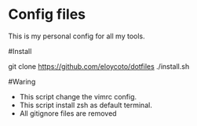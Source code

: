 # Config files
This is my personal config for all my tools. 

#Install 

git clone https://github.com/eloycoto/dotfiles
./install.sh 

#Waring
- This script change the vimrc config. 
- This script install zsh as default terminal. 
- All gitignore files are removed
